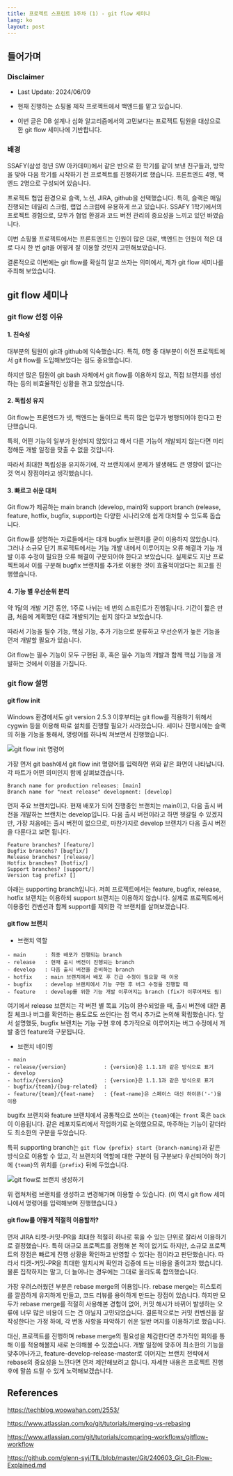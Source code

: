```yaml
---
title: 프로젝트 스프린트 1주차 (1) - git flow 세미나
lang: ko
layout: post
---
```


## 들어가며
### Disclaimer
- Last Update: 2024/06/09

- 현재 진행하는 쇼핑몰 제작 프로젝트에서 백엔드를 맡고 있습니다. 
- 이번 글은 DB 설계나 심화 알고리즘에서의 고민보다는 프로젝트 팀원을 대상으로 한 git flow 세미나에 기반합니다.

### 배경
SSAFY(삼성 청년 SW 아카데미)에서 같은 반으로 한 학기를 같이 보낸 친구들과, 방학을 맞아 다음 학기를 시작하기 전 프로젝트를 진행하기로 했습니다. 프론트엔드 4명, 백엔드 2명으로 구성되어 있습니다.

프로젝트 협업 환경으로 슬랙, 노션, JIRA, github을 선택했습니다. 특히, 슬랙은 매일 진행되는 데일리 스크럼, 랩업 스크럼에 유용하게 쓰고 있습니다. SSAFY 1학기에서의 프로젝트 경험으로, 모두가 협업 환경과 코드 버전 관리의 중요성을 느끼고 있던 바였습니다.

이번 쇼핑몰 프로젝트에서는 프론트엔드는 인원이 많은 대로, 백엔드는 인원이 적은 대로 다시 한 번 git을 어떻게 잘 이용할 것인지 고민해보았습니다.

결론적으로 이번에는 git flow를 확실히 알고 쓰자는 의미에서, 제가 git flow 세미나를 주최해 보았습니다.

## git flow 세미나
### git flow 선정 이유
#### 1. 친숙성
대부분의 팀원이 git과 github에 익숙했습니다. 특히, 6명 중 대부분이 이전 프로젝트에서 git flow를 도입해보았다는 점도 중요했습니다.

하지만 많은 팀원이 git bash 자체에서 git flow를 이용하지 않고, 직접 브랜치를 생성하는 등의 비효율적인 상황을 겪고 있었습니다.

#### 2. 독립성 유지
Git flow는  프론엔드가 넷, 백엔드는 둘이므로 특히 많은 업무가 병행되어야 한다고 판단했습니다.

특히, 어떤 기능의 일부가 완성되지 않았다고 해서 다른 기능이 개발되지 않는다면 미리 정해둔 개발 일정을 맞출 수 없을 것입니다.

따라서 최대한 독립성을 유지하기에, 각 브랜치에서 문제가 발생해도 큰 영향이 없다는 것 역시 장점이라고 생각했습니다. 

#### 3. 빠르고 쉬운 대처

Git flow가 제공하는 main branch (develop, main)와 support branch (release, feature, hotfix, bugfix, support)는 다양한 시나리오에 쉽게 대처할 수 있도록 돕습니다.

Git flow를 설명하는  자료들에서는 대개 bugfix 브랜치를 굳이 이용하지 않았습니다. 그러나 소규모 단기 프로젝트에서는 기능 개발 내에서 이루어지는 오류 해결과 기능 개발 이후 수정이 필요한 오류 해결이 구분되어야 한다고 보았습니다. 실제로도 지난 프로젝트에서 이를 구분해 bugfix 브랜치를 추가로 이용한 것이 효율적이었다는 회고를 진행했습니다.

#### 4. 기능 별 우선순위 분리

약 1달의 개발 기간 동안, 1주로 나뉘는 네 번의 스프린트가 진행됩니다. 기간이 짧은 만큼, 처음에 계획했던 대로 개발되기는 쉽지 않다고 보았습니다.

따라서 기능을 필수 기능, 핵심 기능, 추가 기능으로 분류하고 우선순위가 높은 기능을 먼저 개발할 필요가 있습니다. 

Git flow는 필수 기능이 모두 구현된 후, 혹은 필수 기능의 개발과 함께 핵심 기능을 개발하는 것에서 이점을 가집니다.

### git flow 설명

#### git flow init
Windows 환경에서도 git version 2.5.3 이후부터는 git flow를 적용하기 위해서 cygwin 등을 이용해 따로 설치를 진행할 필요가 사라졌습니다. 세미나 진행시에는 슬랙의 허들 기능을 통해서, 명령어를 하나씩 쳐보면서 진행했습니다.

![git flow init 명령어](https://github.com/glenn-syj/glenn-syj.github.io/assets/65771798/b847de3d-c83b-40c4-b2ee-7746654da043)

가장 먼저 git bash에서 git flow init 명령어를 입력하면 위와 같은 화면이 나타납니다. 각 파트가 어떤 의미인지 함께 살펴보겠습니다.

```git
Branch name for production releases: [main]
Branch name for "next release" development: [develop]
```

먼저 주요 브랜치입니다. 현재 배포가 되어 진행중인 브랜치는 main이고, 다음 출시 버전을 개발하는 브랜치는 develop입니다. 다음 출시 버전이라고 하면 헷갈릴 수 있겠지만, 가장 처음에는 출시 버전이 없으므로, 마찬가지로  develop 브랜치가 다음 출시 버전을 다룬다고 보면 됩니다.

```git
Feature branches? [feature/]
Bugfix brancehs? [bugfix/]
Release branches? [release/]
Hotfix branches? [hotfix/]
Support branches? [support/]
Version tag prefix? []
```

아래는 supporting branch입니다. 저희 프로젝트에서는 feature, bugfix, release, hotfix 브랜치는 이용하되 support 브랜치는 이용하지 않습니다. 실제로 프로젝트에서 이용중인 컨벤션과 함께 support를 제외한 각 브랜치를 살펴보겠습니다.

#### git flow 브랜치

- 브랜치 역할

```
- main      : 최종 배포가 진행되는 branch
- release   : 현재 출시 버전이 진행되는 branch
- develop   : 다음 출시 버전을 준비하는 branch
- hotfix    : main 브랜치에서 배포 후 긴급 수정이 필요할 때 이용
- bugfix    : develop 브랜치에서 기능 구현 후 버그 수정을 진행할 때
- feature   : develop를 위한 기능 개발 이루어지는 branch (fix가 이루어져도 됨)
```

여기에서 release 브랜치는 각 버전 별 목표 기능이 완수되었을 때, 출시 버전에 대한 품질 체크나 버그를 확인하는 용도로도 쓰인다는 점 역시 추가로 논의해 확립했습니다. 앞서 설명했듯, bugfix 브랜치는 기능 구현 후에 추가적으로 이루어지는 버그 수정에서 개발 중인 feature와 구분됩니다.

- 브랜치 네이밍

```
- main
- release/{version}            : {version}은 1.1.1과 같은 방식으로 표기
- develop
- hotfix/{version}             : {version}은 1.1.1과 같은 방식으로 표기
- bugfix/{team}/{bug-related}  : 
- feature/{team}/{feat-name}   : {feat-name}은 스페이스 대신 하이픈('-')을 이용
```

bugifx 브랜치와 feature 브랜치에서 공통적으로 쓰이는 `{team}`에는 `front` 혹은 `back`이 이용됩니다. 같은 레포지토리에서 작업하기로 논의했으므로, 마주하는 기능이 같더라도 최소한의 구분을 두었습니다.

특히 supporting branch는 `git flow {prefix} start {branch-naming}`과 같은 방식으로 이용할 수 있고, 각 브랜치의 역할에 대한 구분이 팀 구분보다 우선되어야 하기에 `{team}`의 위치를 `{prefix}` 뒤에 두었습니다.

![git flow로 브랜치 생성하기](https://github.com/glenn-syj/glenn-syj.github.io/assets/65771798/e56243f0-9259-49b4-a097-14894d9d6c18)

위 캡쳐처럼 브랜치를 생성하고 변경해가며 이용할 수 있습니다. (이 역시 git flow 세미나에서 명령어를 입력해보며 진행했습니다.)

#### git flow를 어떻게 적절히 이용할까?
먼저 JIRA 티켓-커밋-PR을 최대한 적절히 하나로 묶을 수 있는 단위로 잘라서 이용하기로 결정했습니다. 특히 대규모 프로젝트를 경험해 본 적이 없기도 하지만, 소규모 프로젝트의 장점은 빠르게 진행 상황을 확인하고 반영할 수 있다는 점이라고 판단했습니다. 따라서 티켓-커밋-PR을 최대한 일치시켜 확인과 검증에 드는 비용을 줄이고자 했습니다. 물론 집착하지는 말고, 더 늘어나는 경우에는 그대로 올리도록 합의했습니다.

가장 우려스러웠던 부분은 rebase merge의 이용입니다. rebase merge는 히스토리를 깔끔하게 유지하게 만들고, 코드 리뷰를 용이하게 만드는 장점이 있습니다. 하지만 모두가 rebase merge를 적절히 사용해본 경험이 없어, 커밋 해시가 바뀌어 발생하는 오류에 너무 많은 비용이 드는 건 아닐지 고민되었습니다. 결론적으로는 커밋 컨벤션을 잘 작성한다는 가정 하에,  각 변동 사항을 파악하기 쉬운 일반 머지를 이용하기로 했습니다. 

대신, 프로젝트를 진행하며 rebase merge의 필요성을 체감한다면 추가적인 회의를 통해 이를 적용해볼지 새로 논의해볼 수 있겠습니다. 개발 일정에 맞추어 최소한의 기능을 맞추어나가고, feature-develop-release-master로 이어지는 브랜치 전략에서 rebase의 중요성을 느낀다면 먼저 제안해보려고 합니다. 자세한 내용은 프로젝트 진행 후에 말씀 드릴 수 있게 노력해보겠습니다. 

## References

https://techblog.woowahan.com/2553/

https://www.atlassian.com/ko/git/tutorials/merging-vs-rebasing

https://www.atlassian.com/git/tutorials/comparing-workflows/gitflow-workflow

https://github.com/glenn-syj/TIL/blob/master/Git/240603_Git_Git-Flow-Explained.md
